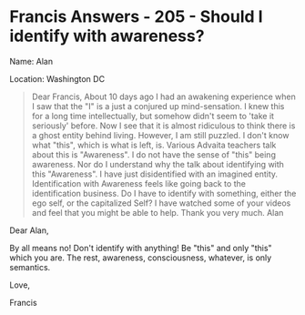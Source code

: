 # Francis Answers - 205 - Should I identify with awareness?

Name: Alan

Location: Washington DC

>Dear Francis, About 10 days ago I had an awakening experience when I saw that the "I" is a just a conjured up mind-sensation. I knew this for a long time intellectually, but somehow didn't seem to 'take it seriously' before. Now I see that it is almost ridiculous to think there is a ghost entity behind living. However, I am still puzzled. I don't know what "this", which is what is left, is. Various Advaita teachers talk about this is "Awareness". I do not have the sense of "this" being awareness. Nor do I understand why the talk about identifying with this "Awareness". I have just disidentified with an imagined entity. Identification with Awareness feels like going back to the identification business. Do I have to identify with something, either the ego self, or the capitalized Self? I have watched some of your videos and feel that you might be able to help. Thank you very much. Alan

Dear Alan,

By all means no! Don't identify with anything! Be "this" and only "this" which you are. The rest, awareness, consciousness, whatever, is only semantics.

Love,

Francis